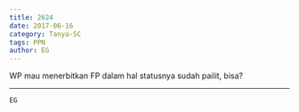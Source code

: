 ```yaml
---
title: 2624
date: 2017-06-16
category: Tanya-SC
tags: PPN
author: EG
---
```


WP mau menerbitkan FP dalam hal statusnya sudah pailit, bisa?

---



`EG`
